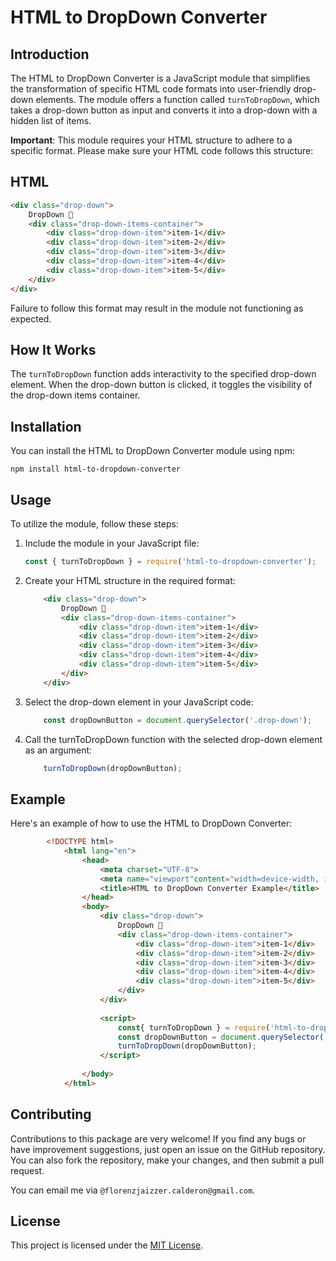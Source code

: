 # HTML to DropDown Converter

## Introduction

The HTML to DropDown Converter is a JavaScript module that simplifies the transformation of specific HTML code formats into user-friendly drop-down elements. The module offers a function called `turnToDropDown`, which takes a drop-down button as input and converts it into a drop-down with a hidden list of items.

**Important**: This module requires your HTML structure to adhere to a specific format. Please make sure your HTML code follows this structure:

## HTML

```html
<div class="drop-down">
    DropDown 🔽
    <div class="drop-down-items-container">
        <div class="drop-down-item">item-1</div>
        <div class="drop-down-item">item-2</div>
        <div class="drop-down-item">item-3</div>
        <div class="drop-down-item">item-4</div>
        <div class="drop-down-item">item-5</div>    
    </div>
</div>
```

Failure to follow this format may result in the module not functioning as expected.

## How It Works

The `turnToDropDown` function adds interactivity to the specified drop-down element. When the drop-down button is clicked, it toggles the visibility of the drop-down items container.

## Installation

You can install the HTML to DropDown Converter module using npm:

`npm install html-to-dropdown-converter`

## Usage

To utilize the module, follow these steps:

1. Include the module in your JavaScript file:
    ```JavaScript
    const { turnToDropDown } = require('html-to-dropdown-converter');
    ```

2. Create your HTML structure in the required format:
    ```html
        <div class="drop-down">
            DropDown 🔽
            <div class="drop-down-items-container">
                <div class="drop-down-item">item-1</div>
                <div class="drop-down-item">item-2</div>
                <div class="drop-down-item">item-3</div>
                <div class="drop-down-item">item-4</div>
                <div class="drop-down-item">item-5</div>    
            </div>
        </div>
    ```

3. Select the drop-down element in your JavaScript code:
    ```JavaScript
        const dropDownButton = document.querySelector('.drop-down');
    ```

4. Call the turnToDropDown function with the selected drop-down element as an argument:
    ```JavaScript
        turnToDropDown(dropDownButton);
    ```

## Example

Here's an example of how to use the HTML to DropDown Converter:

```HTML
        <!DOCTYPE html> 
            <html lang="en"> 
                <head> 
                    <meta charset="UTF-8"> 
                    <meta name="viewport"content="width=device-width, initial-scale=1.0"> 
                    <title>HTML to DropDown Converter Example</title> 
                </head> 
                <body> 
                    <div class="drop-down"> 
                        DropDown 🔽 
                        <div class="drop-down-items-container"> 
                            <div class="drop-down-item">item-1</div> 
                            <div class="drop-down-item">item-2</div> 
                            <div class="drop-down-item">item-3</div> 
                            <div class="drop-down-item">item-4</div> 
                            <div class="drop-down-item">item-5</div> 
                        </div> 
                    </div> 
                
                    <script> 
                        const{ turnToDropDown } = require('html-to-dropdown-converter'); 
                        const dropDownButton = document.querySelector('.drop-down'); 
                        turnToDropDown(dropDownButton); 
                    </script> 
                    
                </body>
            </html>
```

## Contributing
Contributions to this package are very welcome! If you find any bugs or have improvement suggestions, just open an issue on the GitHub repository. You can also fork the repository, make your changes, and then submit a pull request. 

You can email me via `@florenzjaizzer.calderon@gmail.com`.

## License
This project is licensed under the [MIT License](./LICENSE).

